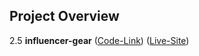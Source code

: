 ## Project Overview
2.5 **influencer-gear** ([Code-Link](https://github.com/asif93-138/influencer-gear.git)) ([Live-Site](https://asif93-138.github.io/influencer-gear/))

